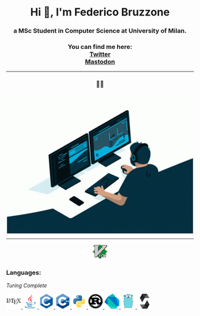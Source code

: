 <!-- ### Hi there 👋 -->

<h1 align="center">Hi 👋, I'm Federico Bruzzone</h1>
<h3 align="center">a MSc Student in Computer Science at University of Milan. </h3>

<h3 align="center">
You can find me here:<br>
<a rel="me" href="https://twitter.com/fedebruzzone7">Twitter</a><br>
<a rel="me" href="https://mstdn.social/@federicobruzzone">Mastodon</a>
</h3>

---

<h3 align="center"> 👩‍💻 </h3>
<p align="center"><img align="center" width="500" src ="documents/coding.gif"></img></p>

---

<p align="center"> 
<a href="https://www.vim.org/" target="_blank" rel="noreferrer"> <img src="https://github.com/devicons/devicon/blob/master/icons/vim/vim-original.svg" alt="linux" width="40" height="40"/> </a>
</p>

<h3 align="left">Languages: </h3> <i>Turing Complete</i>
<p align="left"> 
<a href="https://www.latex-project.org/" target="_blank" rel="noreferrer"> <img src="https://github.com/devicons/devicon/blob/master/icons/latex/latex-original.svg" alt="latex" width="40" height="40"/> </a> 
<a href="https://www.java.com" target="_blank" rel="noreferrer"> <img src="https://raw.githubusercontent.com/devicons/devicon/master/icons/java/java-original.svg" alt="java" width="40" height="40"/> </a> 
<a href="https://www.cprogramming.com/" target="_blank" rel="noreferrer"> <img src="https://raw.githubusercontent.com/devicons/devicon/master/icons/c/c-original.svg" alt="c" width="40" height="40"/> </a> 
<a href="https://www.w3schools.com/cpp/" target="_blank" rel="noreferrer"> <img src="https://raw.githubusercontent.com/devicons/devicon/master/icons/cplusplus/cplusplus-original.svg" alt="cplusplus" width="40" height="40"/> </a>
<a href="https://www.python.org/" target="_blank" rel="noreferrer"> <img src="https://github.com/devicons/devicon/blob/master/icons/python/python-original.svg" alt="python" width="40" height="40"/> </a> 
<a href="https://www.rust-lang.org/" target="_blank" rel="noreferrer"> <img src="https://github.com/devicons/devicon/blob/master/icons/rust/rust-plain.svg" alt="rust" width="40" height="40"/> </a> 
<a href="https://dart.dev/" target="_blank" rel="noreferrer"> <img src="https://github.com/devicons/devicon/blob/master/icons/dart/dart-original.svg" alt="dart" width="40" height="40"/> </a> 
<a href="https://go.dev/" target="_blank" rel="noreferrer"> <img src="https://github.com/devicons/devicon/blob/master/icons/go/go-original.svg" alt="go" width="40" height="40"/> </a> 
<a href="https://soliditylang.org/" target="_blank" rel="noreferrer"> <img src="https://github.com/devicons/devicon/blob/master/icons/solidity/solidity-original.svg" alt="solidity" width="40" height="40"/> </a> 
</p>
<!--

LANGUAGE



https://github.com/devicons/devicon/blob/master/icons/javascript/javascript-plain.svg

https://github.com/devicons/devicon/blob/master/icons/php/php-original.svg

https://github.com/devicons/devicon/blob/master/icons/markdown/markdown-original.svg

https://github.com/devicons/devicon/blob/master/icons/oracle/oracle-original.svg

LIBRARY
https://github.com/devicons/devicon/blob/master/icons/numpy/numpy-original.svg
https://github.com/devicons/devicon/blob/master/icons/tensorflow/tensorflow-original.svg
https://github.com/devicons/devicon/blob/master/icons/pytorch/pytorch-original.svg

DATABASE
https://github.com/devicons/devicon/blob/master/icons/mysql/mysql-original.svg
https://github.com/devicons/devicon/blob/master/icons/sqlite/sqlite-original.svg

TOOLS
https://github.com/devicons/devicon/blob/master/icons/jupyter/jupyter-original.svg
https://github.com/devicons/devicon/blob/master/icons/npm/npm-original-wordmark.svg

FRAMEWORK
https://github.com/devicons/devicon/blob/master/icons/spring/spring-original.svg
https://github.com/devicons/devicon/blob/master/icons/django/django-plain.svg
https://github.com/devicons/devicon/blob/master/icons/flutter/flutter-plain.svg
https://github.com/devicons/devicon/blob/master/icons/qt/qt-original.svg
https://github.com/devicons/devicon/blob/master/icons/jquery/jquery-original.svg


https://github.com/devicons/devicon/blob/master/icons/postgresql/postgresql-original.svg
https://github.com/devicons/devicon/blob/master/icons/cmake/cmake-original.svg

https://github.com/devicons/devicon/blob/master/icons/debian/debian-original.svg

https://github.com/devicons/devicon/blob/master/icons/docker/docker-original.svg


https://github.com/devicons/devicon/blob/master/icons/github/github-original.svg
https://github.com/devicons/devicon/blob/master/icons/gitlab/gitlab-original.svg

# DESIGN
https://github.com/devicons/devicon/blob/master/icons/figma/figma-plain.svg
-->

<h3 align="left">Languages:</h3>
<p align="left"> 
<a href="https://www.linux.org/" target="_blank" rel="noreferrer"> <img src="https://raw.githubusercontent.com/devicons/devicon/master/icons/linux/linux-original.svg" alt="linux" width="40" height="40"/> </a> 
<a href="https://www.gnu.org/software/bash/" target="_blank" rel="noreferrer"> <img src="https://www.vectorlogo.zone/logos/gnu_bash/gnu_bash-icon.svg" alt="bash" width="40" height="40"/> </a> 


<a href="https://git-scm.com/" target="_blank" rel="noreferrer"> <img src="https://www.vectorlogo.zone/logos/git-scm/git-scm-icon.svg" alt="git" width="40" height="40"/> </a> 

<a href="https://nodejs.org" target="_blank" rel="noreferrer"> <img src="https://raw.githubusercontent.com/devicons/devicon/master/icons/nodejs/nodejs-original-wordmark.svg" alt="nodejs" width="40" height="40"/> </a> 
<a href="https://postman.com" target="_blank" rel="noreferrer"> <img src="https://www.vectorlogo.zone/logos/getpostman/getpostman-icon.svg" alt="postman" width="40" height="40"/> </a> 
<a href="https://developer.android.com" target="_blank" rel="noreferrer"> <img src="https://raw.githubusercontent.com/devicons/devicon/master/icons/android/android-original-wordmark.svg" alt="android" width="40" height="40"/> </a> 
<a href="https://firebase.google.com/" target="_blank" rel="noreferrer"> <img src="https://www.vectorlogo.zone/logos/firebase/firebase-icon.svg" alt="firebase" width="40" height="40"/> </a> 
<a href="https://kafka.apache.org/" target="_blank" rel="noreferrer"> <img src="https://www.vectorlogo.zone/logos/apache_kafka/apache_kafka-icon.svg" alt="kafka" width="40" height="40"/> </a> 
</p>













<!--
**FedericoBruzzone/FedericoBruzzone** is a ✨ _special_ ✨ repository because its `README.md` (this file) appears on your GitHub profile.

Here are some ideas to get you started:

- 🔭 I’m currently working on ...
- 🌱 I’m currently learning ...
- 👯 I’m looking to collaborate on ...
- 🤔 I’m looking for help with ...
- 💬 Ask me about ...
- 📫 How to reach me: ...
- 😄 Pronouns: ...
- ⚡ Fun fact: ...
-->

<!-- ![programming.gif](documents/programming.gif) -->
